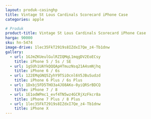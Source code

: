 ```yaml
---
layout: produk-casinghp
title: Vintage St Lous Cardinals Scorecard iPhone Case
categories: apple

# Produk
product-title: Vintage St Lous Cardinals Scorecard iPhone Case
harga: 90000
sku: hn-5474
image-drive: 1lec35FkT2919s8IZdxI7Qe_z4-Tb1dnw
gallery:
  - url: 1GJmZKUeulGulRZIQMqL1mqgDV2EoECsy
    title: iPhone 5 / 5s / SE
  - url: 1gSUh1UAYkQQQApHTmuzNsq21A4smNjhq
    title: iPhone 6 / 6s
  - url: 122EMqGNQ5ZyhY9TSiOcnl6V5JBuSudzd
    title: iPhone 6 Plus / 6s Plus
  - url: 1Dxbj5FD5THO3a4JO8AKo-0yiQRSrBDCQ
    title: iPhone 7 / 8
  - url: 1E1odWPmc1_evf4TN5wz4GCRjXzFkcr8a
    title: iPhone 7 Plus / 8 Plus
  - url: 1lec35FkT2919s8IZdxI7Qe_z4-Tb1dnw
    title: iPhone X
---
```

